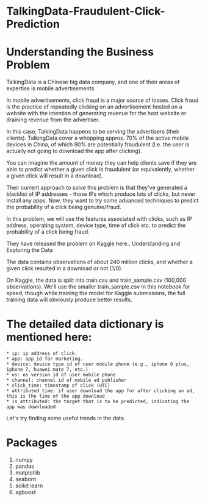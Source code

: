 # TalkingData-Fraudulent-Click-Prediction

# Understanding the Business Problem

TalkingData is a Chinese big data company, and one of their areas of expertise is mobile advertisements.

In mobile advertisements, click fraud is a major source of losses. Click fraud is the practice of repeatedly clicking on an advertisement hosted on a website with the intention of generating revenue for the host website or draining revenue from the advertiser.

In this case, TalkingData happens to be serving the advertisers (their clients). TalkingData cover a whopping approx. 70% of the active mobile devices in China, of which 90% are potentially fraudulent (i.e. the user is actually not going to download the app after clicking).

You can imagine the amount of money they can help clients save if they are able to predict whether a given click is fraudulent (or equivalently, whether a given click will result in a download).

Their current approach to solve this problem is that they've generated a blacklist of IP addresses - those IPs which produce lots of clicks, but never install any apps. Now, they want to try some advanced techniques to predict the probability of a click being genuine/fraud.

In this problem, we will use the features associated with clicks, such as IP address, operating system, device type, time of click etc. to predict the probability of a click being fraud.

They have released the problem on Kaggle here..
Understanding and Exploring the Data

The data contains observations of about 240 million clicks, and whether a given click resulted in a download or not (1/0).

On Kaggle, the data is split into train.csv and train_sample.csv (100,000 observations). We'll use the smaller train_sample.csv in this notebook for speed, though while training the model for Kaggle submissions, the full training data will obviously produce better results.

# The detailed data dictionary is mentioned here:

    * ip: ip address of click.
    * app: app id for marketing.
    * device: device type id of user mobile phone (e.g., iphone 6 plus, iphone 7, huawei mate 7, etc.)
    * os: os version id of user mobile phone
    * channel: channel id of mobile ad publisher
    * click_time: timestamp of click (UTC)
    * attributed_time: if user download the app for after clicking an ad, this is the time of the app download
    * is_attributed: the target that is to be predicted, indicating the app was downloaded

Let's try finding some useful trends in the data.


# Packages

1. numpy
2. pandas
3. matplotlib
4. seaborn
5. scikit learn 
6. xgboost

